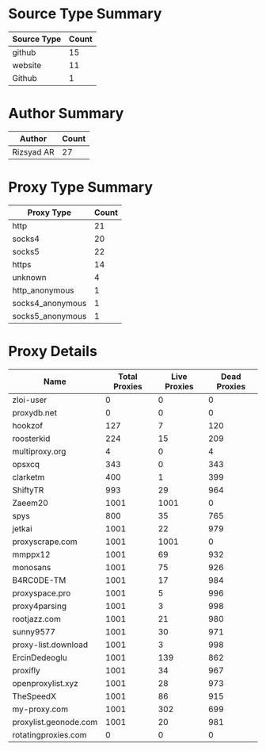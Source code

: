 # Source Type Summary

| Source Type | Count |
|-------------|-------|
| github | 15 |
| website | 11 |
| Github | 1 |


# Author Summary

| Author | Count |
|--------|-------|
| Rizsyad AR | 27 |


# Proxy Type Summary

| Proxy Type | Count |
|------------|-------|
| http | 21 |
| socks4 | 20 |
| socks5 | 22 |
| https | 14 |
| unknown | 4 |
| http_anonymous | 1 |
| socks4_anonymous | 1 |
| socks5_anonymous | 1 |


# Proxy Details

| Name | Total Proxies | Live Proxies | Dead Proxies |
|------|---------------|--------------|---------------|
| zloi-user | 0 | 0 | 0 |
| proxydb.net | 0 | 0 | 0 |
| hookzof | 127 | 7 | 120 |
| roosterkid | 224 | 15 | 209 |
| multiproxy.org | 4 | 0 | 4 |
| opsxcq | 343 | 0 | 343 |
| clarketm | 400 | 1 | 399 |
| ShiftyTR | 993 | 29 | 964 |
| Zaeem20 | 1001 | 1001 | 0 |
| spys | 800 | 35 | 765 |
| jetkai | 1001 | 22 | 979 |
| proxyscrape.com | 1001 | 1001 | 0 |
| mmppx12 | 1001 | 69 | 932 |
| monosans | 1001 | 75 | 926 |
| B4RC0DE-TM | 1001 | 17 | 984 |
| proxyspace.pro | 1001 | 5 | 996 |
| proxy4parsing | 1001 | 3 | 998 |
| rootjazz.com | 1001 | 21 | 980 |
| sunny9577 | 1001 | 30 | 971 |
| proxy-list.download | 1001 | 3 | 998 |
| ErcinDedeoglu | 1001 | 139 | 862 |
| proxifly | 1001 | 34 | 967 |
| openproxylist.xyz | 1001 | 28 | 973 |
| TheSpeedX | 1001 | 86 | 915 |
| my-proxy.com | 1001 | 302 | 699 |
| proxylist.geonode.com | 1001 | 20 | 981 |
| rotatingproxies.com | 0 | 0 | 0 |
